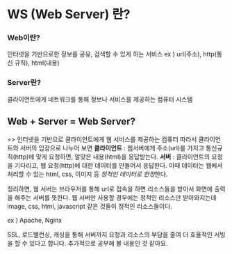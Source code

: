 # WS (Web Server) 란?

### Web이란?
인터넷을 기반으로한 정보를 공유, 검색할 수 있게 하는 서비스
ex ) url(주소), http(통신 규칙), html(내용)

### Server란?
클라이언트에게 네트워크를 통해 정보나 서비스를 제공하는 컴퓨터 시스템

## Web + Server = Web Server?
=> 인터넷을 기반으로 클라이언트에게 웹 서비스를 제공하는 컴퓨터
따라서 클라이언트와 서버의 입장으로 나누어 보면
**클라이언트** : 웹서버에게 주소(url)를 가지고 통신규칙(http)에 맞게 요청하면, 알맞은 내용(html)을 응답받는다.
**서버** : 클라이언트의 요청을 기다리고, 웹 요청(http)에 대한 데이터를 만들어서 응답한다. 이때 데이터는 웹에서 처리할 수 있는 html, css, 이미지 등 *정적인 데이터로 한정*한다.

정리하면, 웹 서버는 브라우저를 통해 url로 접속을 하면 리소스들을 받아서 화면에 출력을 해주는 서버를 뜻한다. 웹 서버만 사용할 경우에는 정적인 리소스만 받아와지는데 image, css, html, javascript 같은 것들이 정적인 리소스들이다.

ex ) Apache, Nginx

SSL, 로드밸런싱, 캐싱을 통해 서버까지 요청과 리소스의 부담을 줄여 더 효율적인 서빙을 할 수 있다고 합니다. 추가적으로 공부해 볼 내용인 것 같아요.